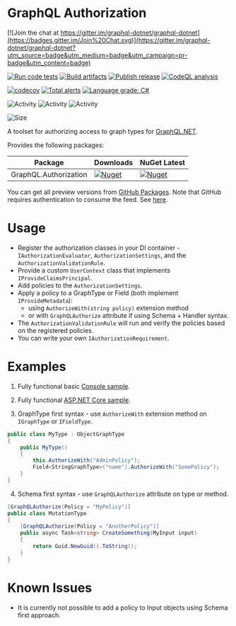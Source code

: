 # GraphQL Authorization

[![Join the chat at https://gitter.im/graphql-dotnet/graphql-dotnet](https://badges.gitter.im/Join%20Chat.svg)](https://gitter.im/graphql-dotnet/graphql-dotnet?utm_source=badge&utm_medium=badge&utm_campaign=pr-badge&utm_content=badge)

[![Run code tests](https://github.com/graphql-dotnet/authorization/actions/workflows/test.yml/badge.svg)](https://github.com/graphql-dotnet/authorization/actions/workflows/test.yml)
[![Build artifacts](https://github.com/graphql-dotnet/authorization/actions/workflows/build.yml/badge.svg)](https://github.com/graphql-dotnet/authorization/actions/workflows/build.yml)
[![Publish release](https://github.com/graphql-dotnet/authorization/actions/workflows/publish.yml/badge.svg)](https://github.com/graphql-dotnet/authorization/actions/workflows/publish.yml)
[![CodeQL analysis](https://github.com/graphql-dotnet/authorization/actions/workflows/codeql-analysis.yml/badge.svg)](https://github.com/graphql-dotnet/authorization/actions/workflows/codeql-analysis.yml)

[![codecov](https://codecov.io/gh/graphql-dotnet/authorization/branch/master/graph/badge.svg?token=TODO)](https://codecov.io/gh/graphql-dotnet/authorization)
[![Total alerts](https://img.shields.io/lgtm/alerts/g/graphql-dotnet/authorization.svg?logo=lgtm&logoWidth=18)](https://lgtm.com/projects/g/graphql-dotnet/authorization/alerts/)
[![Language grade: C#](https://img.shields.io/lgtm/grade/csharp/g/graphql-dotnet/authorization.svg?logo=lgtm&logoWidth=18)](https://lgtm.com/projects/g/graphql-dotnet/authorization/context:csharp)

![Activity](https://img.shields.io/github/commit-activity/w/graphql-dotnet/authorization)
![Activity](https://img.shields.io/github/commit-activity/m/graphql-dotnet/authorization)
![Activity](https://img.shields.io/github/commit-activity/y/graphql-dotnet/authorization)

![Size](https://img.shields.io/github/repo-size/graphql-dotnet/authorization)

A toolset for authorizing access to graph types for [GraphQL.NET](https://github.com/graphql-dotnet/graphql-dotnet).

Provides the following packages:

| Package               | Downloads                                                                                                               | NuGet Latest                                                                                                             |
|-----------------------|-------------------------------------------------------------------------------------------------------------------------|--------------------------------------------------------------------------------------------------------------------------|
| GraphQL.Authorization | [![Nuget](https://img.shields.io/nuget/dt/GraphQL.Authorization)](https://www.nuget.org/packages/GraphQL.Authorization) | [![Nuget](https://img.shields.io/nuget/v/GraphQL.Authorization)](https://www.nuget.org/packages/GraphQL.Authorization)   |

You can get all preview versions from [GitHub Packages](https://github.com/orgs/graphql-dotnet/packages?repo_name=authorization).
Note that GitHub requires authentication to consume the feed. See [here](https://docs.github.com/en/free-pro-team@latest/packages/publishing-and-managing-packages/about-github-packages#authenticating-to-github-packages).

# Usage

* Register the authorization classes in your DI container - `IAuthorizationEvaluator`, `AuthorizationSettings`, and the `AuthorizationValidationRule`.
* Provide a custom `UserContext` class that implements `IProvideClaimsPrincipal`.
* Add policies to the `AuthorizationSettings`.
* Apply a policy to a GraphType or Field (both implement `IProvideMetadata`):
  - using `AuthorizeWith(string policy)` extension method
  - or with `GraphQLAuthorize` attribute if using Schema + Handler syntax.
* The `AuthorizationValidationRule` will run and verify the policies based on the registered policies.
* You can write your own `IAuthorizationRequirement`.

# Examples

1. Fully functional basic [Console sample](src/BasicSample/Program.cs).

2. Fully functional [ASP.NET Core sample](src/Harness/Program.cs).

3. GraphType first syntax - use `AuthorizeWith` extension method on `IGraphType` or `IFieldType`.

```csharp
public class MyType : ObjectGraphType
{
    public MyType()
    {
        this.AuthorizeWith("AdminPolicy");
        Field<StringGraphType>("name").AuthorizeWith("SomePolicy");
    }
}
```

4. Schema first syntax - use `GraphQLAuthorize` attribute on type or method.

```csharp
[GraphQLAuthorize(Policy = "MyPolicy")]
public class MutationType
{
    [GraphQLAuthorize(Policy = "AnotherPolicy")]
    public async Task<string> CreateSomething(MyInput input)
    {
        return Guid.NewGuid().ToString();
    }
}
```

# Known Issues

* It is currently not possible to add a policy to Input objects using Schema first approach.
